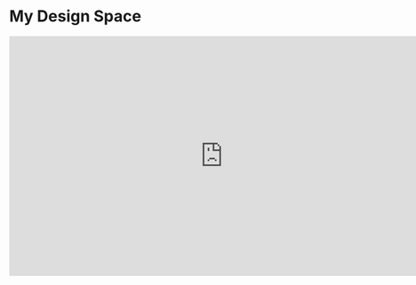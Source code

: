 # My Design Space

<iframe width="768" height="432" src="https://miro.com/app/live-embed/uXjVNS9A5Cg=/?moveToViewport=351,-4082,15168,7762&embedId=685849531984" frameborder="0" scrolling="no" allow="fullscreen; clipboard-read; clipboard-write" allowfullscreen></iframe>